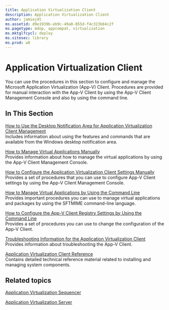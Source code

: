 ```yaml
---
title: Application Virtualization Client
description: Application Virtualization Client
author: jamiejdt
ms.assetid: d9e1939b-eb9c-49a0-855d-f4c323b84c2f
ms.pagetype: mdop, appcompat, virtualization
ms.mktglfcycl: deploy
ms.sitesec: library
ms.prod: w8
---
```



# Application Virtualization Client


You can use the procedures in this section to configure and manage the Microsoft Application Virtualization (App-V) Client. Procedures are provided for manual interaction with the App-V Client by using the App-V Client Management Console and also by using the command line.

## In This Section


<a href="" id="how-to-use-the-desktop-notification-area-for-application-virtualization-client-management"></a>[How to Use the Desktop Notification Area for Application Virtualization Client Management](how-to-use-the-desktop-notification-area-for-application-virtualization-client-management.md)  
Includes information about using the features and commands that are available from the Windows desktop notification area.

<a href="" id="how-to-manage-virtual-applications-manually"></a>[How to Manage Virtual Applications Manually](how-to-manage-virtual-applications-manually.md)  
Provides information about how to manage the virtual applications by using the App-V Client Management Console.

<a href="" id="how-to-configure-the-application-virtualization-client-settings-manually"></a>[How to Configure the Application Virtualization Client Settings Manually](how-to-configure-the-application-virtualization-client-settings-manually.md)  
Provides a set of procedures that you can use to configure App-V Client settings by using the App-V Client Management Console.

<a href="" id="how-to-manage-virtual-applications-by-using-the-command-line"></a>[How to Manage Virtual Applications by Using the Command Line](how-to-manage-virtual-applications-by-using-the-command-line.md)  
Provides important procedures you can use to manage virtual applications and packages by using the SFTMIME command-line language.

<a href="" id="how-to-configure-the-app-v-client-registry-settings-by-using-the-command-line"></a>[How to Configure the App-V Client Registry Settings by Using the Command Line](how-to-configure-the-app-v-client-registry-settings-by-using-the-command-line.md)  
Provides a set of procedures you can use to change the configuration of the App-V Client.

<a href="" id="troubleshooting-information-for-the-application-virtualization-client"></a>[Troubleshooting Information for the Application Virtualization Client](troubleshooting-information-for-the-application-virtualization-client.md)  
Provides information about troubleshooting the App-V Client.

<a href="" id="application-virtualization-client-reference"></a>[Application Virtualization Client Reference](application-virtualization-client-reference.md)  
Contains detailed technical reference material related to installing and managing system components.

## Related topics


[Application Virtualization Sequencer](application-virtualization-sequencer.md)

[Application Virtualization Server](application-virtualization-server.md)

 

 





